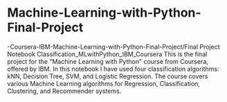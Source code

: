 # Machine-Learning-with-Python-Final-Project
-Coursera-IBM-Machine-Learning-with-Python-Final-Project/Final Project Notebook
Classification_MLwithPython_IBM_Coursera
This is the final project for the "Machine Learning with Python" course from Coursera, offered by IBM.
In this notebook I have used four classification algorithms: kNN, Decision Tree, SVM, and Logistic Regression.
The course covers various Machine Learning algorithms for Regression, Classification, Clustering, and Recommender systems.

